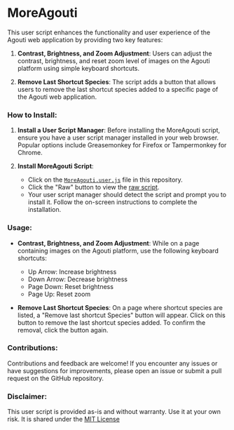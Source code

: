 # MoreAgouti

This user script enhances the functionality and user experience of the Agouti web application by providing two key features:

1. **Contrast, Brightness, and Zoom Adjustment**: Users can adjust the contrast, brightness, and reset zoom level of images on the Agouti platform using simple keyboard shortcuts. 

2. **Remove Last Shortcut Species**: The script adds a button that allows users to remove the last shortcut species added to a specific page of the Agouti web application.

### How to Install:

1. **Install a User Script Manager**: Before installing the MoreAgouti script, ensure you have a user script manager installed in your web browser. Popular options include Greasemonkey for Firefox or Tampermonkey for Chrome.

2. **Install MoreAgouti Script**:
   - Click on the [`MoreAgouti.user.js`](./MoreAgouti.user.js) file in this repository.
   - Click the "Raw" button to view the [raw script](https://raw.githubusercontent.com/Turtle6665/MoreAgouti/main/MoreAgouti.user.js).
   - Your user script manager should detect the script and prompt you to install it. Follow the on-screen instructions to complete the installation.

### Usage:

- **Contrast, Brightness, and Zoom Adjustment**: While on a page containing images on the Agouti platform, use the following keyboard shortcuts:
  - Up Arrow: Increase brightness
  - Down Arrow: Decrease brightness
  - Page Down: Reset brightness
  - Page Up: Reset zoom

- **Remove Last Shortcut Species**: On a page where shortcut species are listed, a "Remove last shortcut Species" button will appear. Click on this button to remove the last shortcut species added. To confirm the removal, click the button again.

### Contributions:
Contributions and feedback are welcome! If you encounter any issues or have suggestions for improvements, please open an issue or submit a pull request on the GitHub repository.

### Disclaimer:
This user script is provided as-is and without warranty. Use it at your own risk. It is shared under the [MIT License](./LICENSE)

